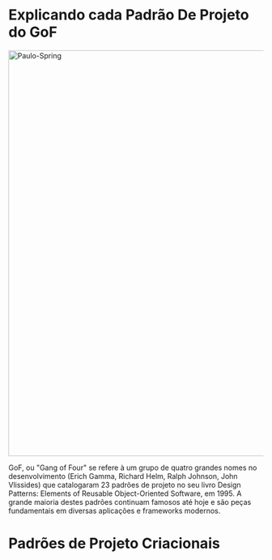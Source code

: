 # Explicando cada Padrão De Projeto do GoF

<img alt="Paulo-Spring" height="800" width="800" src="https://user-images.githubusercontent.com/88008441/229867908-ae89292b-efeb-45a9-a53b-b03e450416af.png">

GoF, ou "Gang of Four" se refere à um grupo de quatro grandes nomes no desenvolvimento (Erich Gamma, Richard Helm, Ralph Johnson, John Vlissides) que catalogaram 23 padrões de projeto no seu livro Design Patterns: Elements of Reusable Object-Oriented Software, em 1995. A grande maioria destes padrões continuam famosos até hoje e são peças fundamentais em diversas aplicações e frameworks modernos.


# Padrões de Projeto Criacionais
